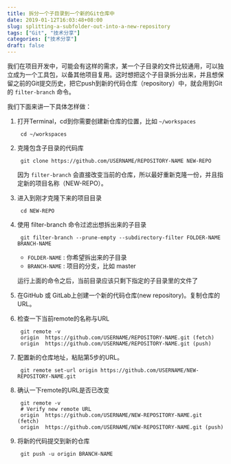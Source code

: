 ```yaml
---
title: 拆分一个子目录到一个新的Git仓库中
date: 2019-01-12T16:03:48+08:00
slug: splitting-a-subfolder-out-into-a-new-repository
tags: ["Git", "技术分享"]
categories: ["技术分享"]
draft: false
---
```


我们在项目开发中，可能会有这样的需求，某一个子目录的文件比较通用，可以独立成为一个工具包，以备其他项目复用。这时想把这个子目录拆分出来，并且想保留之前的Git提交历史，把它push到新的代码仓库（repository）中，就会用到Git的 `filter-branch` 命令。

我们下面来讲一下具体怎样做：

1. 打开Terminal，cd到你需要创建新仓库的位置，比如 `~/workspaces`

        cd ~/workspaces

2. 克隆包含子目录的代码库

        git clone https://github.com/USERNAME/REPOSITORY-NAME NEW-REPO

    因为 `filter-branch` 会直接改变当前的仓库，所以最好重新克隆一份，并且指定新的项目名称（NEW-REPO）。

3. 进入到刚才克隆下来的项目目录

        cd NEW-REPO

4. 使用 filter-branch 命令过滤出想拆出来的子目录

        git filter-branch --prune-empty --subdirectory-filter FOLDER-NAME BRANCH-NAME

    - `FOLDER-NAME` : 你希望拆出来的子目录
    - `BRANCH-NAME` : 项目的分支，比如 master

    运行上面的命令之后，当前目录应该只剩下指定的子目录里的文件了
5. 在GitHub 或 GitLab上创建一个新的代码仓库(new repository)。复制仓库的URL。
6. 检查一下当前remote的名称与URL

        git remote -v
        origin  https://github.com/USERNAME/REPOSITORY-NAME.git (fetch)
        origin  https://github.com/USERNAME/REPOSITORY-NAME.git (push)

7. 配置新的仓库地址，粘贴第5步的URL。

        git remote set-url origin https://github.com/USERNAME/NEW-REPOSITORY-NAME.git

8. 确认一下remote的URL是否已改变

        git remote -v
        # Verify new remote URL
        origin  https://github.com/USERNAME/NEW-REPOSITORY-NAME.git (fetch)
        origin  https://github.com/USERNAME/NEW-REPOSITORY-NAME.git (push)

9. 将新的代码提交到新的仓库

        git push -u origin BRANCH-NAME
